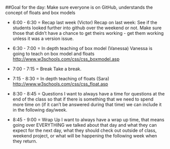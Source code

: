 ##Goal for the day: Make sure everyone is on GitHub, understands the concept of floats and box models
+ 6:00 - 6:30 = Recap last week (Victor)
Recap on last week: See if the students looked further into github over the weekend or not. Make sure those that didn’t have a chance to get theirs working - get them working unless it was a version issue. 

+ 6:30 - 7:00 = In depth teaching of box model (Vanessa)
Vanessa is going to teach on box model and floats	
http://www.w3schools.com/css/css_boxmodel.asp	

+ 7:00 - 7:15 = Break
		Take a break.

+ 7:15 - 8:30 = In depth teaching of floats (Sara)
http://www.w3schools.com/css/css_float.asp 


+ 8:30 - 8:45 = Questions
I want to always have a time for questions at the end of the class so that if there is something that we need to spend more time on (if it can’t be answered during that time) we can include it in the following day/week.

+ 8:45 - 9:00 = Wrap Up
I want to always have a wrap up time, that means going over EVERYTHING we talked about that day and what they can expect for the next day, what they should check out outside of class, weekend project, or what will be happening the following week when they return.
